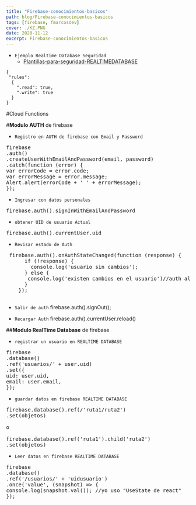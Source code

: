 ```yaml
---
title: "Firebase-conocimientos-basicos"
path: blog/Firebase-conocimientos-basicos
tags: [firebase, fmarcosdev]
cover: ./KZ.PNG
date: 2020-11-12
excerpt: Firebase-conocimientos-basicos
---
```


- `Ejemplo Realtime Database Seguridad`
  - [Plantillas-para-seguridad-REALTIMEDATABASE](https://medium.com/@juliomacr/10-firebase-realtime-database-rule-templates-d4894a118a98)

```
{
 "rules":
  {
    ".read": true,
    ".write": true
  }
}
```

#Cloud Functions

#**Modulo AUTH** de firebase

- `Registro en AUTH de firebase con Email y Password`

<pre>
firebase
.auth()
.createUserWithEmailAndPassword(email, password)
.catch(function (error) {
var errorCode = error.code;
var errorMessage = error.message;
Alert.alert(errorCode + ' ' + errorMessage);
});
</pre>

- `Ingresar con datos personales`

<pre>
firebase.auth().signInWithEmailAndPassword 
</pre>

- `obtener UID de usuario Actual`

<pre>
firebase.auth().currentUser.uid
</pre>

- `Revisar estado de Auth`

 <pre>
 firebase.auth().onAuthStateChanged(function (response) {
      if (!response) {
        console.log('usuario sin cambios');
      } else {
       console.log('existen cambios en el usuario')//auth almacena informacion de usuario ingresado , uid ,email entre otros
      }
    });
 </pre>

- `Salir de auth`
  firebase.auth().signOut();

- `Recargar Auth`
  firebase.auth().currentUser.reload()

##**Modulo RealTime Database** de firebase

- `registrar un usuario en REALTIME DATABASE`

<pre>
firebase
.database()
.ref('usuarios/' + user.uid)
.set({
uid: user.uid,
email: user.email,
});
</pre>

- `guardar datos en firebase REALTIME DATABASE`

<pre>
firebase.database().ref(/'ruta1/ruta2') 
.set(objetos)

o

firebase.database().ref('ruta1').child('ruta2')
.set(objetos)
</pre>

- `Leer datos en firebase REALTIME DATABASE`

<pre>
firebase
.database()
.ref('/usuarios/' + 'uidusuario')
.once('value', (snapshot) => {
console.log(snapshot.val()); //yo uso "UseState de react"
});
</pre>
